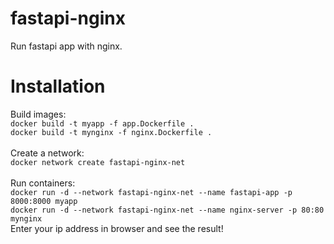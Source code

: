 # fastapi-nginx
Run fastapi app with nginx.

# Installation
Build images:<br>
```docker build -t myapp -f app.Dockerfile .```<br>
```docker build -t mynginx -f nginx.Dockerfile .```<br><br>
Create a network:<br>
```docker network create fastapi-nginx-net```<br><br>
Run containers:<br>
```docker run -d --network fastapi-nginx-net --name fastapi-app -p 8000:8000 myapp```<br>
```docker run -d --network fastapi-nginx-net --name nginx-server -p 80:80 mynginx```<br>
Enter your ip address in browser and see the result!

